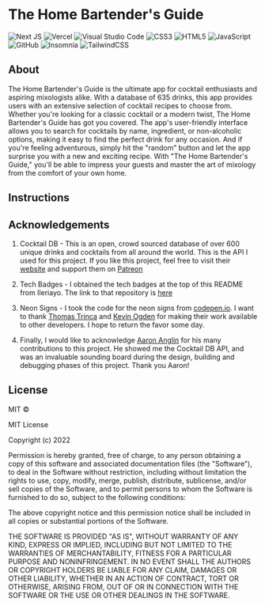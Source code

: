 # The Home Bartender's Guide
![Next JS](https://img.shields.io/badge/Next-black?style=for-the-badge&logo=next.js&logoColor=white)
![Vercel](https://img.shields.io/badge/vercel-%23000000.svg?style=for-the-badge&logo=vercel&logoColor=white)
![Visual Studio Code](https://img.shields.io/badge/Visual%20Studio%20Code-0078d7.svg?style=for-the-badge&logo=visual-studio-code&logoColor=white)
![CSS3](https://img.shields.io/badge/css3-%231572B6.svg?style=for-the-badge&logo=css3&logoColor=white)
![HTML5](https://img.shields.io/badge/html5-%23E34F26.svg?style=for-the-badge&logo=html5&logoColor=white)
![JavaScript](https://img.shields.io/badge/javascript-%23323330.svg?style=for-the-badge&logo=javascript&logoColor=%23F7DF1E)
![GitHub](https://img.shields.io/badge/github-%23121011.svg?style=for-the-badge&logo=github&logoColor=white)
![Insomnia](https://img.shields.io/badge/Insomnia-black?style=for-the-badge&logo=insomnia&logoColor=5849BE)
![TailwindCSS](https://img.shields.io/badge/tailwindcss-%2338B2AC.svg?style=for-the-badge&logo=tailwind-css&logoColor=white)


## About
The Home Bartender's Guide is the ultimate app for cocktail enthusiasts and aspiring mixologists alike. With a database of 635 drinks, this app provides users with an extensive selection of cocktail recipes to choose from. Whether you're looking for a classic cocktail or a modern twist, The Home Bartender's Guide has got you covered. The app's user-friendly interface allows you to search for cocktails by name, ingredient, or non-alcoholic options, making it easy to find the perfect drink for any occasion. And if you're feeling adventurous, simply hit the "random" button and let the app surprise you with a new and exciting recipe. With "The Home Bartender's Guide," you'll be able to impress your guests and master the art of mixology from the comfort of your own home.
## Instructions

## Acknowledgements
1. Cocktail DB - This is an open, crowd sourced database of over 600 unique drinks and cocktails from all around the world. This is the API I used for this project. If you like this project, feel free to visit their [website](https://www.thecocktaildb.com/) and support them on [Patreon](https://www.patreon.com/thedatadb)

2. Tech Badges - I obtained the tech badges at the top of this README from Ileriayo. The link to that repository is [here](https://github.com/Ileriayo/markdown-badges)

3. Neon Signs - I took the code for the neon signs from [codepen.io](codepen.io). I want to thank [Thomas Trinca](https://codepen.io/Trinca) and [Kevin Ogden](https://codepen.io/KevinOgden) for making their work available to other developers. I hope to return the favor some day.

4.  Finally, I would like to acknowledge [Aaron Anglin](https://github.com/aanglin) for his many contributions to this project. He showed me the Cocktail DB API, and was an invaluable sounding board during the design, building and debugging phases of this project. Thank you Aaron!
## License
MIT ©

MIT License

Copyright (c) 2022

Permission is hereby granted, free of charge, to any person obtaining a copy of this software and associated documentation files (the "Software"), to deal in the Software without restriction, including without limitation the rights to use, copy, modify, merge, publish, distribute, sublicense, and/or sell copies of the Software, and to permit persons to whom the Software is furnished to do so, subject to the following conditions:

The above copyright notice and this permission notice shall be included in all copies or substantial portions of the Software.

THE SOFTWARE IS PROVIDED "AS IS", WITHOUT WARRANTY OF ANY KIND, EXPRESS OR IMPLIED, INCLUDING BUT NOT LIMITED TO THE WARRANTIES OF MERCHANTABILITY, FITNESS FOR A PARTICULAR PURPOSE AND NONINFRINGEMENT. IN NO EVENT SHALL THE AUTHORS OR COPYRIGHT HOLDERS BE LIABLE FOR ANY CLAIM, DAMAGES OR OTHER LIABILITY, WHETHER IN AN ACTION OF CONTRACT, TORT OR OTHERWISE, ARISING FROM, OUT OF OR IN CONNECTION WITH THE SOFTWARE OR THE USE OR OTHER DEALINGS IN THE SOFTWARE.